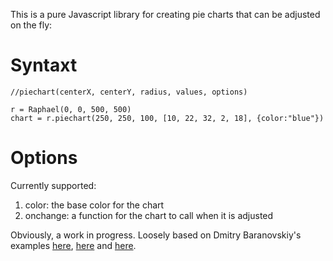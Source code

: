 This is a pure Javascript library for creating pie charts that can be adjusted on the fly:

Syntaxt
=======

    //piechart(centerX, centerY, radius, values, options)

    r = Raphael(0, 0, 500, 500)
    chart = r.piechart(250, 250, 100, [10, 22, 32, 2, 18], {color:"blue"})
    
Options
=======

Currently supported:

1. color: the base color for the chart
2. onchange: a function for the chart to call when it is adjusted

Obviously, a work in progress.  Loosely based on Dmitry Baranovskiy's examples [here](http://raphaeljs.com/pie.html), [here](http://raphaeljs.com/growing-pie.html) and [here](http://g.raphaeljs.com/piechart2.html).